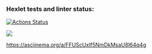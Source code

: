 ### Hexlet tests and linter status:
[![Actions Status](https://github.com/PZhukovski/frontend-project-lvl1/workflows/hexlet-check/badge.svg)](https://github.com/PZhukovski/frontend-project-lvl1/actions)

<a href="https://codeclimate.com/github/PZhukovski/frontend-project-lvl1/maintainability"><img src="https://api.codeclimate.com/v1/badges/866d82cf71e34f9c1f83/maintainability" /></a>

https://asciinema.org/a/FFUScUxIf5NmDkMsaU8l64q4g

